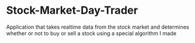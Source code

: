 # Stock-Market-Day-Trader
Application that takes realtime data from the stock market and determines whether or not to buy or sell a stock using a special algorithm I made
